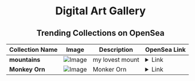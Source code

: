 <div align="center">

# Digital Art Gallery

## Trending Collections on OpenSea

| Collection Name                       | Image                                                                                     | Description                       | OpenSea Link                                                                                          |
|---------------------------------------|-------------------------------------------------------------------------------------------|-----------------------------------|--------------------------------------------------------------------------------------------------------|
| **mountains** | ![Image](https://i.seadn.io/s/raw/files/3ccaac5a85cf10714bf866c2b8540591.jpg?w=500&auto=format?w=200&auto=format) | my lovest mount | <details><summary>Link</summary>[mountains](https://opensea.io/collection/mountains-357)</details> |
| **Monkey Orn** | ![Image](https://i.seadn.io/s/raw/files/4cb94cbeb4dacb327dea201268dcae4d.jpg?w=500&auto=format?w=200&auto=format) | Monker Orn | <details><summary>Link</summary>[Monkey Orn](https://opensea.io/collection/monkey-orn)</details> |

</div>